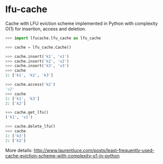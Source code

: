 # lfu-cache

Cache with LFU eviction scheme implemented in Python with complexity O(1) for insertion, access and deletion.

```python
>>> import lfucache.lfu_cache as lfu_cache

>>> cache = lfu_cache.Cache()

>>> cache.insert('k1', 'v1')
>>> cache.insert('k2', 'v2')
>>> cache.insert('k3', 'v3')
>>> cache
1: ['k1', 'k2', 'k3']

>>> cache.access('k2')
'v2'
>>> cache
1: ['k1', 'k3']
2: ['k2']

>>> cache.get_lfu()
('k1', 'v1')

>>> cache.delete_lfu()
>>> cache
1: ['k3']
2: ['k2']
```

More details: http://www.laurentluce.com/posts/least-frequently-used-cache-eviction-scheme-with-complexity-o1-in-python
